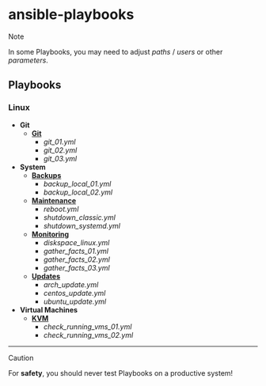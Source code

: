 # ansible-playbooks

> [!NOTE]
> In some Playbooks, you may need to adjust *paths* / *users* or other *parameters*.
## Playbooks
### Linux
- **Git**
  - **[Git](https://github.com/mrtoadie/ansible-playbooks/tree/main/git)**
    - *git_01.yml*
    - *git_02.yml*
    - *git_03.yml*
- **System**
  - **[Backups](https://github.com/mrtoadie/ansible-playbooks/tree/main/system/backups)**
    - *backup_local_01.yml*
    - *backup_local_02.yml*
  - **[Maintenance](https://github.com/mrtoadie/ansible-playbooks/tree/main/system/maintenance)**
    - *reboot.yml*
    - *shutdown_classic.yml*
    - *shutdown_systemd.yml*
  - **[Monitoring](https://github.com/mrtoadie/ansible-playbooks/tree/main/system/monitoring)**
    - *diskspace_linux.yml*
    - *gather_facts_01.yml*
    - *gather_facts_02.yml*
    - *gather_facts_03.yml*
  - **[Updates](https://github.com/mrtoadie/ansible-playbooks/tree/main/system/updates)**
    - *arch_update.yml*
    - *centos_update.yml*
    - *ubuntu_update.yml*
- **Virtual Machines**
  - **[KVM](https://github.com/mrtoadie/ansible-playbooks/tree/main/virtual-machines/kvm)**
    - *check_running_vms_01.yml*
    - *check_running_vms_02.yml*
---

> [!CAUTION]
> For **safety**, you should never test Playbooks on a productive system!